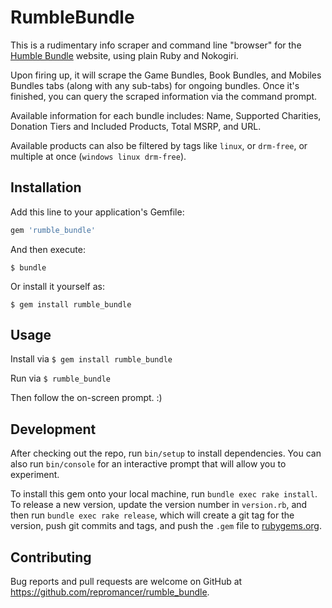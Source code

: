 # RumbleBundle

This is a rudimentary info scraper and command line "browser" for the [Humble Bundle](https://www.humblebundle.com/) website, using plain Ruby and Nokogiri.

Upon firing up, it will scrape the Game Bundles, Book Bundles, and Mobiles Bundles tabs (along with any sub-tabs) for ongoing bundles. Once it's finished, you can query the scraped information via the command prompt.

Available information for each bundle includes: Name, Supported Charities, Donation Tiers and Included Products, Total MSRP, and URL.

Available products can also be filtered by tags like `linux`, or `drm-free`, or multiple at once (`windows linux drm-free`).

## Installation

Add this line to your application's Gemfile:

```ruby
gem 'rumble_bundle'
```

And then execute:

    $ bundle

Or install it yourself as:

    $ gem install rumble_bundle

## Usage

Install via `$ gem install rumble_bundle`

Run via     `$ rumble_bundle`

Then follow the on-screen prompt. :)

## Development

After checking out the repo, run `bin/setup` to install dependencies. You can also run `bin/console` for an interactive prompt that will allow you to experiment.

To install this gem onto your local machine, run `bundle exec rake install`. To release a new version, update the version number in `version.rb`, and then run `bundle exec rake release`, which will create a git tag for the version, push git commits and tags, and push the `.gem` file to [rubygems.org](https://rubygems.org).

## Contributing

Bug reports and pull requests are welcome on GitHub at https://github.com/repromancer/rumble_bundle.
